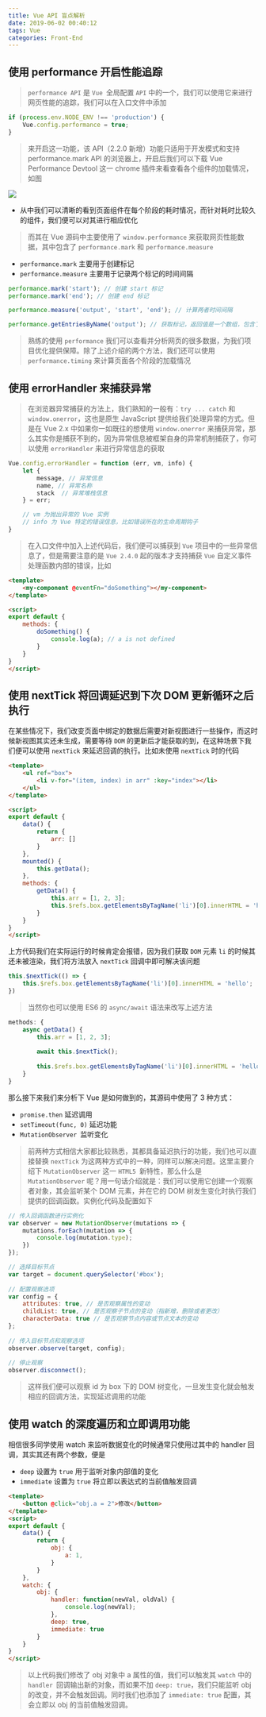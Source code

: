 ```yaml
---
title: Vue API 盲点解析
date: 2019-06-02 00:40:12
tags: Vue
categories: Front-End
---
```


## 使用 performance 开启性能追踪

> `performance API` 是 `Vue `全局配置 `API` 中的一个，我们可以使用它来进行网页性能的追踪，我们可以在入口文件中添加

```js
if (process.env.NODE_ENV !== 'production') {
    Vue.config.performance = true;
}
```

> 来开启这一功能，该 API（2.2.0 新增）功能只适用于开发模式和支持 performance.mark API 的浏览器上，开启后我们可以下载 Vue Performance Devtool 这一 chrome 插件来看查看各个组件的加载情况，如图

![](https://user-gold-cdn.xitu.io/2018/8/7/165100a377b1bac9)

- 从中我们可以清晰的看到页面组件在每个阶段的耗时情况，而针对耗时比较久的组件，我们便可以对其进行相应优化

> 而其在 Vue 源码中主要使用了 `window.performance` 来获取网页性能数据，其中包含了 `performance.mark` 和 `performance.measure`

- `performance.mark` 主要用于创建标记
- `performance.measure` 主要用于记录两个标记的时间间隔

```js
performance.mark('start'); // 创建 start 标记
performance.mark('end'); // 创建 end 标记

performance.measure('output', 'start', 'end'); // 计算两者时间间隔

performance.getEntriesByName('output'); // 获取标记，返回值是一个数组，包含了间隔时间数据
```

> 熟练的使用 `performance` 我们可以查看并分析网页的很多数据，为我们项目优化提供保障。除了上述介绍的两个方法，我们还可以使用 `performance.timing` 来计算页面各个阶段的加载情况

## 使用 errorHandler 来捕获异常

> 在浏览器异常捕获的方法上，我们熟知的一般有：`try ... catch` 和 `window.onerror`，这也是原生 JavaScript 提供给我们处理异常的方式。但是在 Vue 2.x 中如果你一如既往的想使用 `window.onerror` 来捕获异常，那么其实你是捕获不到的，因为异常信息被框架自身的异常机制捕获了，你可以使用 `errorHandler` 来进行异常信息的获取

```js
Vue.config.errorHandler = function (err, vm, info) {
    let { 
        message, // 异常信息
        name, // 异常名称
        stack  // 异常堆栈信息
    } = err;

    // vm 为抛出异常的 Vue 实例
    // info 为 Vue 特定的错误信息，比如错误所在的生命周期钩子
}
```

> 在入口文件中加入上述代码后，我们便可以捕获到 `Vue` 项目中的一些异常信息了，但是需要注意的是 `Vue 2.4.0` 起的版本才支持捕获 `Vue` 自定义事件处理函数内部的错误，比如


```html
<template>
    <my-component @eventFn="doSomething"></my-component>
</template>

<script>
export default {
    methods: {
        doSomething() {
            console.log(a); // a is not defined
        }
    }
}
</script>
```

## 使用 nextTick 将回调延迟到下次 DOM 更新循环之后执行

在某些情况下，我们改变页面中绑定的数据后需要对新视图进行一些操作，而这时候新视图其实还未生成，需要等待 `DOM` 的更新后才能获取的到，在这种场景下我们便可以使用 `nextTick` 来延迟回调的执行。比如未使用 `nextTick` 时的代码

```html
<template>
    <ul ref="box">
        <li v-for="(item, index) in arr" :key="index"></li>
    </ul>
</template>

<script>
export default {
    data() {
        return {
            arr: []
        }
    },
    mounted() {
    	this.getData();
    },
    methods: {
        getData() {
            this.arr = [1, 2, 3];
            this.$refs.box.getElementsByTagName('li')[0].innerHTML = 'hello';
        }
    }
}
</script>
```

上方代码我们在实际运行的时候肯定会报错，因为我们获取 `DOM` 元素 `li` 的时候其还未被渲染，我们将方法放入 `nextTick` 回调中即可解决该问题

```js
this.$nextTick(() => {
    this.$refs.box.getElementsByTagName('li')[0].innerHTML = 'hello';
})
```

> 当然你也可以使用 ES6 的 `async/await` 语法来改写上述方法

```js
methods: {
    async getData() {
        this.arr = [1, 2, 3];
        
        await this.$nextTick();
        
        this.$refs.box.getElementsByTagName('li')[0].innerHTML = 'hello';
    }
}
```

那么接下来我们来分析下 Vue 是如何做到的，其源码中使用了 3 种方式：

- `promise.then` 延迟调用
- `setTimeout(func, 0)` 延迟功能
- `MutationObserver `监听变化

> 前两种方式相信大家都比较熟悉，其都具备延迟执行的功能，我们也可以直接替换 `nextTick` 为这两种方式中的一种，同样可以解决问题。这里主要介绍下 `MutationObserver` 这一 `HTML5 `新特性，那么什么是 `MutationObserver` 呢？用一句话介绍就是：我们可以使用它创建一个观察者对象，其会监听某个 DOM 元素，并在它的 DOM 树发生变化时执行我们提供的回调函数。实例化代码及配置如下

```js
// 传入回调函数进行实例化
var observer = new MutationObserver(mutations => {
    mutations.forEach(mutation => {
        console.log(mutation.type);
    })
});

// 选择目标节点
var target = document.querySelector('#box');
 
// 配置观察选项
var config = { 
    attributes: true, // 是否观察属性的变动
    childList: true, // 是否观察子节点的变动（指新增，删除或者更改）
    characterData: true // 是否观察节点内容或节点文本的变动
};
 
// 传入目标节点和观察选项
observer.observe(target, config);
 
// 停止观察
observer.disconnect();
```

> 这样我们便可以观察 id 为 box 下的 DOM 树变化，一旦发生变化就会触发相应的回调方法，实现延迟调用的功能

## 使用 watch 的深度遍历和立即调用功能

相信很多同学使用 watch 来监听数据变化的时候通常只使用过其中的 handler 回调，其实其还有两个参数，便是

- `deep` 设置为 `true` 用于监听对象内部值的变化
- `immediate` 设置为 `true` 将立即以表达式的当前值触发回调

```html
<template>
    <button @click="obj.a = 2">修改</button>
</template>
<script>
export default {
    data() {
        return {
            obj: {
                a: 1,
            }
        }
    },
    watch: {
        obj: {
            handler: function(newVal, oldVal) {
                console.log(newVal); 
            },
            deep: true,
            immediate: true
        }
    }
}
</script>
```

> 以上代码我们修改了 obj 对象中 a 属性的值，我们可以触发其 `watch` 中的 `handler `回调输出新的对象，而如果不加 `deep: true`，我们只能监听 obj 的改变，并不会触发回调。同时我们也添加了 `immediate: true` 配置，其会立即以 obj 的当前值触发回调。


